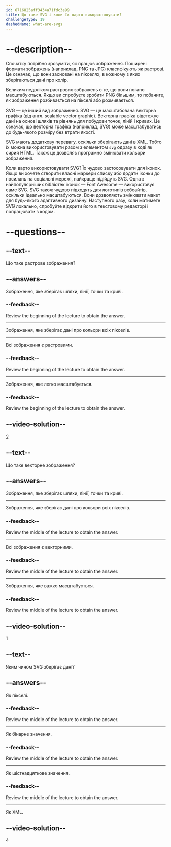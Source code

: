 ```yaml
---
id: 6716825aff3434a71fdc3e99
title: Що таке SVG і коли їх варто використовувати?
challengeType: 19
dashedName: what-are-svgs
---
```


# --description--

Спочатку потрібно зрозуміти, як працює зображення. Поширені формати зображень (наприклад, PNG та JPG) класифікують як растрові. Це означає, що вони засновані на пікселях, в кожному з яких зберігаються дані про колір.

Великим недоліком растрових зображень є те, що вони погано масштабуються. Якщо ви спробуєте зробити PNG більшим, то побачите, як зображення розбивається на пікселі або розмивається.

SVG — це інший вид зображення. SVG — це масштабована векторна графіка (від англ. scalable vector graphic). Векторна графіка відстежує дані на основі шляхів та рівнянь для побудови точок, ліній і кривих. Це означає, що векторна графіка (наприклад, SVG) може масштабуватись до будь-якого розміру без втрати якості.

SVG мають додаткову перевагу, оскільки зберігають дані в XML. Тобто їх можна використовувати разом з елементом `svg` одразу в коді як сирий HTML. Також це дозволяє програмно змінювати кольори зображення.

Коли варто використовувати SVG? Їх чудово застосовувати для іконок. Якщо ви хочете створити власні маркери списку або додати іконки до посилань на соціальні мережі, найкраще підійдуть SVG. Одна з найпопулярніших бібліотек іконок — Font Awesome — використовує саме SVG. SVG також чудово підходять для логотипів вебсайтів, оскільки ідеально масштабуються. Вони дозволяють змінювати макет для будь-якого адаптивного дизайну. Наступного разу, коли матимете SVG локально, спробуйте відкрити його в текстовому редакторі і попрацювати з кодом.

# --questions--

## --text--

Що таке растрове зображення?

## --answers--

Зображення, яке зберігає шляхи, лінії, точки та криві.

### --feedback--

Review the beginning of the lecture to obtain the answer.

---

Зображення, яке зберігає дані про кольори всіх пікселів.

---

Всі зображення є растровими.

### --feedback--

Review the beginning of the lecture to obtain the answer.

---

Зображення, яке легко масштабується.

### --feedback--

Review the beginning of the lecture to obtain the answer.

## --video-solution--

2

## --text--

Що таке векторне зображення?

## --answers--

Зображення, яке зберігає шляхи, лінії, точки та криві.

---

Зображення, яке зберігає дані про кольори всіх пікселів.

### --feedback--

Review the middle of the lecture to obtain the answer.

---

Всі зображення є векторними.

### --feedback--

Review the middle of the lecture to obtain the answer.

---

Зображення, яке важко масштабується.

### --feedback--

Review the middle of the lecture to obtain the answer.

## --video-solution--

1

## --text--

Яким чином SVG зберігає дані?

## --answers--

Як пікселі.

### --feedback--

Review the middle of the lecture to obtain the answer.

---

Як бінарне значення.

### --feedback--

Review the middle of the lecture to obtain the answer.

---

Як шістнадцяткове значення.

### --feedback--

Review the middle of the lecture to obtain the answer.

---

Як XML.

## --video-solution--

4
